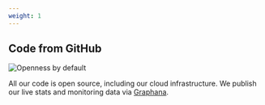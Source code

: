 ```yaml
---
weight: 1
---
```


## Code from GitHub

![Openness by default](home/features/open.svg)

All our code is open source, including our cloud infrastructure. We publish our live stats and monitoring data via [Graphana](/stats.html).